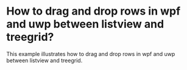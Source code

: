 # How to drag and drop rows in wpf and uwp between listview and treegrid?
This example illustrates how to drag and drop rows in wpf and uwp between listview and treegrid.
